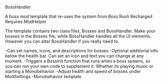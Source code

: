 BossHandler

A boss mod template that re-uses the system from Boss Rush Recharged. Requires ModHelper

The template contains two class files, Bosses and BossHandler. 
Make your bosses in the Bosses file, while BossHandler handles all the UI elements. However you can alter BossHandler if you really need to.

-Can set names, icons, and descriptions for bosses
-Optional additional info below the health bar. Can set an icon and text you can change at any moment.
-Triggers a BossInit function that runs when a boss spawns, so you can run your own code to supplement it. Whether its playing music or starting a Monobehavior.
-Adjust health and speed of bosses under ModSettings
-Monobehavior template
